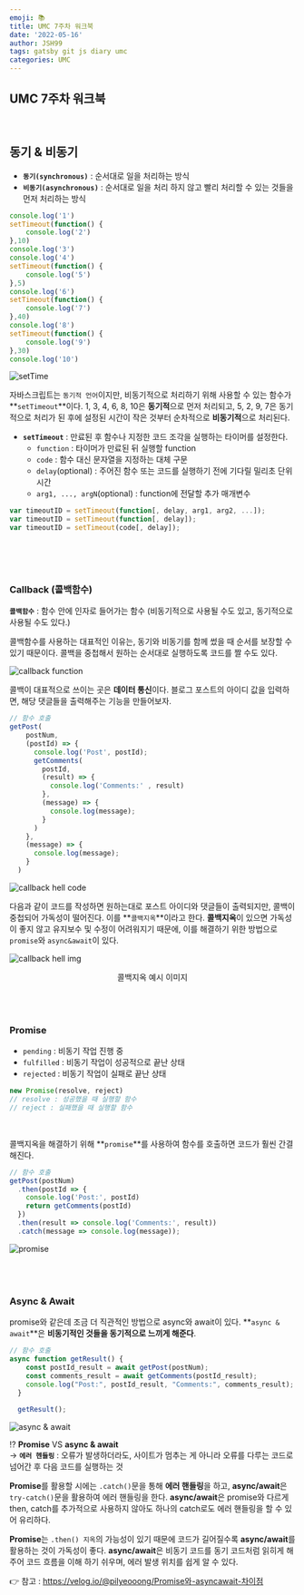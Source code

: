 ```yaml
---
emoji: 📚  
title: UMC 7주차 워크북  
date: '2022-05-16'  
author: JSH99  
tags: gatsby git js diary umc  
categories: UMC
---
```


## UMC 7주차 워크북
<br>

## 동기 & 비동기
- **`동기(synchronous)`** : 순서대로 일을 처리하는 방식
- **`비동기(asynchronous)`** : 순서대로 일을 처리 하지 않고 빨리 처리할 수 있는 것들을 먼저 처리하는 방식  

```javascript
console.log('1')
setTimeout(function() {
    console.log('2')
},10)
console.log('3')
console.log('4')
setTimeout(function() {
    console.log('5')
},5)
console.log('6')
setTimeout(function() {
    console.log('7')
},40)
console.log('8')
setTimeout(function() {
    console.log('9')
},30)
console.log('10')
```
![setTime](./img/setTime_.png)<br>    

  자바스크립트는 `동기적 언어`이지만, 비동기적으로 처리하기 위해 사용할 수 있는 함수가 **`setTimeout`**이다. 1, 3, 4, 6, 8, 10은 **동기적**으로 먼저 처리되고, 5, 2, 9, 7은 동기적으로 처리가 된 후에 설정된 시간이 작은 것부터 순차적으로 **비동기적**으로 처리된다.  
  - **`setTimeout`** : 만료된 후 함수나 지정한 코드 조각을 실행하는 타이머를 설정한다.
      - `function` : 타이머가 만료된 뒤 실행할 function
      - `code` : 함수 대신 문자열을 지정하는 대체 구문
      - `delay`(optional) : 주어진 함수 또는 코드를 실행하기 전에 기다릴 밀리초 단위 시간
      - `arg1, ..., argN`(optional) : function에 전달할 추가 매개변수  
    
  ```javascript
  var timeoutID = setTimeout(function[, delay, arg1, arg2, ...]);
  var timeoutID = setTimeout(function[, delay]);
  var timeoutID = setTimeout(code[, delay]);
  ```  
<br><br><br>  

### Callback (콜백함수)
**`콜백함수`** : 함수 안에 인자로 들어가는 함수 (비동기적으로 사용될 수도 있고, 동기적으로 사용될 수도 있다.)  

콜백함수를 사용하는 대표적인 이유는, 동기와 비동기를 함께 썼을 때 순서를 보장할 수 있기 때문이다. 콜백을 중첩해서 원하는 순서대로 실행하도록 코드를 짤 수도 있다.  

![callback function](./img/callback.png)<br>    

콜백이 대표적으로 쓰이는 곳은 **데이터 통신**이다. 블로그 포스트의 아이디 값을 입력하면, 해당 댓글들을 출력해주는 기능을 만들어보자.
```javascript
// 함수 호출
getPost( 
    postNum,
    (postId) => {
      console.log('Post', postId);
      getComments(
        postId,
        (result) => {
          console.log('Comments:' , result)
        },
        (message) => {
          console.log(message);
        }
      )
    },
    (message) => {
      console.log(message);
    }
  )
```
![callback hell code](./img/callback_hell.png)
<br>  

다음과 같이 코드를 작성하면 원하는대로 포스트 아이디와 댓글들이 출력되지만, 콜백이 중첩되어 가독성이 떨어진다. 이를 **`콜백지옥`**이라고 한다. **콜백지옥**이 있으면 가독성이 좋지 않고 유지보수 및 수정이 어려워지기 때문에, 이를 해결하기 위한 방법으로 `promise`와 `async&await`이 있다.  

![callback hell img](./img/callback_hell_img.png)
<center>콜백지옥 예시 이미지</center><br><br><br>  

### Promise
- `pending` : 비동기 작업 진행 중
- `fulfilled` : 비동기 작업이 성공적으로 끝난 상태
- `rejected` : 비동기 작업이 실패로 끝난 상태  

```javascript
new Promise(resolve, reject) 
// resolve : 성공했을 때 실행할 함수
// reject : 실패했을 때 실행할 함수
```  
<br>  

콜백지옥을 해결하기 위해 **`promise`**를 사용하여 함수를 호출하면 코드가 훨씬 간결해진다.
```javascript
// 함수 호출
getPost(postNum)
  .then(postId => {
    console.log('Post:', postId)
    return getComments(postId)
  })
  .then(result => console.log('Comments:', result))
  .catch(message => console.log(message));
```
![promise](./img/promise.png)  
<br><br><br>  

### Async & Await
promise와 같은데 조금 더 직관적인 방법으로 async와 await이 있다. **`async & await`**은 **비동기적인 것들을 동기적으로 느끼게 해준다**.  
```javascript
// 함수 호출
async function getResult() {
    const postId_result = await getPost(postNum);
    const comments_result = await getComments(postId_result);
    console.log("Post:", postId_result, "Comments:", comments_result);
  }
  
  getResult();
```
![async & await](./img/async_await.png)<br>    

⁉️ **Promise** VS **async & await**  
→ **`에러 헨들링`** : 오류가 발생하더라도, 사이트가 멈추는 게 아니라 오류를 다루는 코드로 넘어간 후 다음 코드를 실행하는 것  

**Promise**를 활용할 시에는 `.catch()`문을 통해 **에러 핸들링**을 하고, **async/await**은 `try-catch()`문을 활용하여 에러 핸들링을 한다.  **async/await**은 promise와 다르게 then, catch를 추가적으로 사용하지 않아도 하나의 catch로도 에러 핸들링을 할 수 있어 유리하다.  

**Promise**는 `.then() 지옥`의 가능성이 있기 때문에 코드가 길어질수록 **async/await**를 활용하는 것이 가독성이 좋다. **async/await**은 비동기 코드를 동기 코드처럼 읽히게 해주어 코드 흐름을 이해 하기 쉬우며, 에러 발생 위치를 쉽게 알 수 있다.  

👉 참고 : https://velog.io/@pilyeooong/Promise와-asyncawait-차이점